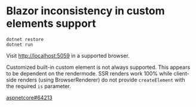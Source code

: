 # Blazor inconsistency in custom elements support

```
dotnet restore
dotnet run
```

Visit [http://localhost:5059](http://localhost:5059) in a supported browser.

Customized built-in custom element is not always supported. This appears to be dependent on the rendermode. SSR renders work 100% while client-side renders (using BrowserRenderer) do not provide `createElement` with the required `is` parameter.

[aspnetcore#64213](https://github.com/dotnet/aspnetcore/issues/64213)
